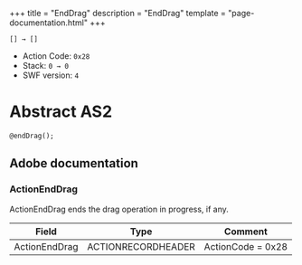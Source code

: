 +++
title = "EndDrag"
description = "EndDrag"
template = "page-documentation.html"
+++

```
[] → []
```

- Action Code: `0x28`
- Stack: `0 → 0`
- SWF version: `4`

# Abstract AS2

```
@endDrag();
```

## Adobe documentation

### ActionEndDrag

ActionEndDrag ends the drag operation in progress, if any.

| Field             | Type               | Comment           |
|-------------------|--------------------|-------------------|
| ActionEndDrag     | ACTIONRECORDHEADER | ActionCode = 0x28 |
